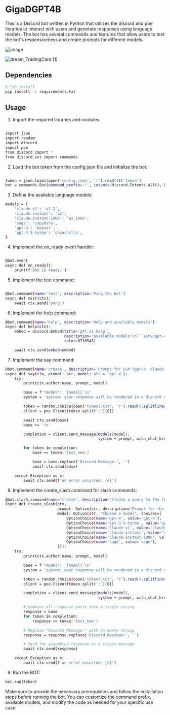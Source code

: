# GigaDGPT4B

This is a Discord bot written in Python that utilizes the discord and poe libraries to interact with users and generate responses using language models. The bot has several commands and features that allow users to test the bot's responsiveness and create prompts for different models.

![image](https://github.com/WhiteHodok/GigaDGPT4B/assets/39564937/fcb59c1b-b86a-4cc2-bbcd-f259b1d1178e)

![dream_TradingCard (1)](https://github.com/WhiteHodok/GigaDGPT4B/assets/39564937/052a57f1-c374-4762-ae27-415b8059fe24)


## Dependencies

```sh
# lib install
pip install -r requirements.txt
```

## Usage 

1. Import the required libraries and modules:

```sh

import json
import random
import discord
import poe
from discord import *
from discord.ext import commands

```

2. Load the bot token from the config.json file and initialize the bot:

```sh

token = json.loads(open('config.json', 'r').read())['token']
bot = commands.Bot(command_prefix='!', intents=discord.Intents.all(), help_command=None)


```

3. Define the available language models:


```sh
models = {
    'claude-v1': 'a2_2',
    'claude-instant': 'a2',
    'claude-instant-100k': 'a2_100k',
    'sage': 'capybara',
    'gpt-4': 'beaver',
    'gpt-3.5-turbo': 'chinchilla',
}
```

4. Implement the on_ready event handler:

```sh

@bot.event
async def on_ready():
    print(f'Bot is ready.')

```

5. Implement the test command:

```sh

@bot.command(name='test', description='Ping the bot')
async def test(ctx):
    await ctx.send('pong')

```

6. Implement the help command:

```sh
@bot.command(name='help', description='Help and available models')
async def help(ctx):
    embed = discord.Embed(title='g4f.ai help',
                          description='available models:\n```asm\ngpt-4\ngpt-3.5-turbo\nclaude-v1\nclaude-instant\nclaude-instant-100k\n```\ncommands:\n```asm\n/help\n/create <prompt> <model (default: gpt-4)>\n```',
                          color=8716543)

    await ctx.send(embed=embed)
```

7. Implement the say command:

```sh
@bot.command(name='create', description='Prompt for LLM (gpt-4, claude etc...)')
async def say(ctx, prompt: str, model: str = 'gpt-4'):
    try:
        print(ctx.author.name, prompt, model)

        base = f'*model*: `{model}`\n'
        system = 'system: your response will be rendered in a discord message, include language hints when returning code like: ```py ...```, and use * or ** or > to create highlights ||\n prompt: '

        token = random.choice(open('tokens.txt', 'r').read().splitlines())
        client = poe.Client(token.split(':')[0])

        await ctx.send(base)
        base += '\n'

        completion = client.send_message(models[model],
                                         system + prompt, with_chat_break=True)

        for token in completion:
            base += token['text_new']

            base = base.replace('Discord Message:', '')
            await ctx.send(base)

    except Exception as e:
        await ctx.send(f'an error occurred: {e}')

```

8. Implement the create_slash command for slash commands:

```sh
@bot.slash_command(name="create", description="Create a query to the ChatGPT model")
async def create_slash(ctx,
                       prompt: Option(str, description="Prompt for the model"),
                       model: Option(str, "Choose a model", choices=[
                           OptionChoice(name='gpt-4', value='gpt-4'),
                           OptionChoice(name='gpt-3.5-turbo', value='gpt-3.5-turbo'),
                           OptionChoice(name='claude-v1', value='claude-v1'),
                           OptionChoice(name='claude-instant', value='claude-instant'),
                           OptionChoice(name='claude-instant-100k', value='claude-instant-100k'),
                           OptionChoice(name='sage', value='sage'),
                       ])):
    try:
        print(ctx.author.name, prompt, model)

        base = f'*model*: `{model}`\n'
        system = 'system: your response will be rendered in a discord message, include language hints when returning code like: ```py ...```, and use * or ** or > to create highlights ||\n prompt: '

        token = random.choice(open('tokens.txt', 'r').read().splitlines())
        client = poe.Client(token.split(':')[0])

        completion = client.send_message(models[model],
                                         system + prompt, with_chat_break=True)

        # Combine all response parts into a single string
        response = base
        for token in completion:
            response += token['text_new']

        # Replace "Discord Message:" with an empty string
        response = response.replace('Discord Message:', '')

        # Send the assembled response as a single message
        await ctx.send(response)

    except Exception as e:
        await ctx.send(f'an error occurred: {e}')

```

9. Run the BOT:

```sh
bot.run(token)
```


Make sure to provide the necessary prerequisites and follow the installation steps before running the bot. You can customize the command prefix, available models, and modify the code as needed for your specific use case.
